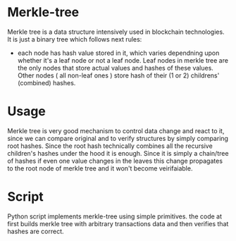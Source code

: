 # Merkle-tree
Merkle tree is a data structure intensively used in blockchain technologies.
It is just a binary tree which follows next rules:
- each node has hash value stored in it, which varies dependning upon whether it's a leaf node or not a leaf node.
Leaf nodes in merkle tree are the only nodes that store actual values and hashes of these values.
Other nodes ( all non-leaf ones ) store hash of their (1 or 2) childrens' (combined) hashes.

# Usage
Merkle tree is very good mechanism to control data change and react to it, since we can compare original and to verify structures by simply comparing root hashes.
Since the root hash technically combines all the recursive children's hashes under the hood it is enough.
Since it is simply a chain/tree of hashes if even one value changes in the leaves
this change propagates to the root node of merkle tree and it won't become veirifaiable.

# Script
Python script implements merkle-tree using simple primitives. the code at first builds merkle tree with arbitrary transactions data and then verifies that hashes are correct.
